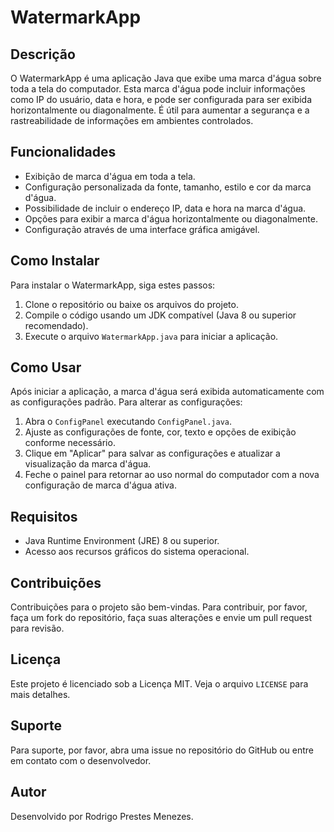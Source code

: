 # WatermarkApp

## Descrição
O WatermarkApp é uma aplicação Java que exibe uma marca d'água sobre toda a tela do computador. Esta marca d'água pode incluir informações como IP do usuário, data e hora, e pode ser configurada para ser exibida horizontalmente ou diagonalmente. É útil para aumentar a segurança e a rastreabilidade de informações em ambientes controlados.

## Funcionalidades
- Exibição de marca d'água em toda a tela.
- Configuração personalizada da fonte, tamanho, estilo e cor da marca d'água.
- Possibilidade de incluir o endereço IP, data e hora na marca d'água.
- Opções para exibir a marca d'água horizontalmente ou diagonalmente.
- Configuração através de uma interface gráfica amigável.

## Como Instalar
Para instalar o WatermarkApp, siga estes passos:
1. Clone o repositório ou baixe os arquivos do projeto.
2. Compile o código usando um JDK compatível (Java 8 ou superior recomendado).
3. Execute o arquivo `WatermarkApp.java` para iniciar a aplicação.

## Como Usar
Após iniciar a aplicação, a marca d'água será exibida automaticamente com as configurações padrão. Para alterar as configurações:
1. Abra o `ConfigPanel` executando `ConfigPanel.java`.
2. Ajuste as configurações de fonte, cor, texto e opções de exibição conforme necessário.
3. Clique em "Aplicar" para salvar as configurações e atualizar a visualização da marca d'água.
4. Feche o painel para retornar ao uso normal do computador com a nova configuração de marca d'água ativa.

## Requisitos
- Java Runtime Environment (JRE) 8 ou superior.
- Acesso aos recursos gráficos do sistema operacional.

## Contribuições
Contribuições para o projeto são bem-vindas. Para contribuir, por favor, faça um fork do repositório, faça suas alterações e envie um pull request para revisão.

## Licença
Este projeto é licenciado sob a Licença MIT. Veja o arquivo `LICENSE` para mais detalhes.

## Suporte
Para suporte, por favor, abra uma issue no repositório do GitHub ou entre em contato com o desenvolvedor.

## Autor
Desenvolvido por Rodrigo Prestes Menezes.
